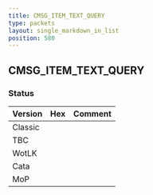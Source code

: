 ```yaml
---
title: CMSG_ITEM_TEXT_QUERY
type: packets
layout: single_markdown_in_list
position: 580
---
```


## CMSG_ITEM_TEXT_QUERY

### Status

Version | Hex | Comment
---------- | ---------- | ---------- 
Classic |  |  
TBC |  |  
WotLK |  |  
Cata |  |  
MoP |  |  